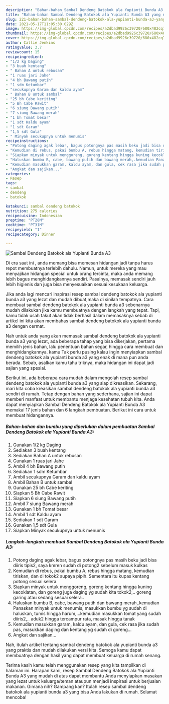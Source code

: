```yaml
---
description: "Bahan-bahan Sambal Dendeng Batokok ala Yupianti Bunda A3 yang nikmat Untuk Jualan"
title: "Bahan-bahan Sambal Dendeng Batokok ala Yupianti Bunda A3 yang nikmat Untuk Jualan"
slug: 221-bahan-bahan-sambal-dendeng-batokok-ala-yupianti-bunda-a3-yang-nikmat-untuk-jualan
date: 2021-05-17T11:05:30.029Z
image: https://img-global.cpcdn.com/recipes/a2dbad9926c39720/680x482cq70/sambal-dendeng-batokok-ala-yupianti-bunda-a3-foto-resep-utama.jpg
thumbnail: https://img-global.cpcdn.com/recipes/a2dbad9926c39720/680x482cq70/sambal-dendeng-batokok-ala-yupianti-bunda-a3-foto-resep-utama.jpg
cover: https://img-global.cpcdn.com/recipes/a2dbad9926c39720/680x482cq70/sambal-dendeng-batokok-ala-yupianti-bunda-a3-foto-resep-utama.jpg
author: Callie Jenkins
ratingvalue: 3.7
reviewcount: 15
recipeingredient:
- "1/2 kg Daging"
- "3 buah kentang"
- " Bahan A untuk rebusan"
- "1 ruas jari Jahe"
- "4 bh Bawang putih"
- "1 sdm Ketumbar"
- "secukupnya Garam dan kaldu ayam"
- " Bahan B untuk sambal"
- "25 bh Cabe keriting"
- "5 Bh Cabe Rawit"
- "6 siung Bawang putih"
- "7 siung Bawang merah"
- "1 bh Tomat besar"
- "1 sdt Kaldu ayam"
- "1 sdt Garam"
- "1,5 sdt Gula"
- " Minyak secukupnya untuk menumis"
recipeinstructions:
- "Potong daging agak lebar, bagus potongnya pas masih beku jadi bisa diiris tipis2, saya kmren sudah di potong2 sebelum masuk kulkas"
- "Kemudian di rebus, pakai bumbu A, rebus hingga matang, kemudian tiriskan, dan di tokok2 supaya pipih. Sementara itu kupas kentang potong sesuai selera."
- "Siapkan minyak untuk menggoreng, goreng kentang hingga kuning kecoklatan, dan goreng juga daging yg sudah kita tokok2,.. goreng garing atau sedang sesuai selera.."
- "Haluskan bumbu B, cabe, bawang putih dan bawang merah,.kemudian Panaskan minyak untuk menumis, masukkan bumbu yg sudah di haluskan, tumis hingga harum,...kemudian masukkan tomat yang sudah diiris2,.. aduk2 hingga tercampur rata, masak hingga tanak"
- "Kemudian masukkan garam, kaldu ayam, dan gula, cek rasa jika sudah pas, masukkan daging dan kentang yg sudah di goreng..."
- "Angkat dan sajikan..."
categories:
- Resep
tags:
- sambal
- dendeng
- batokok

katakunci: sambal dendeng batokok 
nutrition: 275 calories
recipecuisine: Indonesian
preptime: "PT28M"
cooktime: "PT31M"
recipeyield: "1"
recipecategory: Dinner

---
```



![Sambal Dendeng Batokok ala Yupianti Bunda A3](https://img-global.cpcdn.com/recipes/a2dbad9926c39720/680x482cq70/sambal-dendeng-batokok-ala-yupianti-bunda-a3-foto-resep-utama.jpg)

Di era  saat ini , anda memang bisa memesan hidangan jadi tanpa harus repot membuatnya terlebih dahulu. Namun, untuk mereka yang mau menyajikan hidangan special untuk orang tercinta, maka anda memang lebih bagus menghidangkannya sendiri. Pasalnya, memasak sendiri jauh lebih higienis dan juga bisa menyesuaikan sesuai kesukaan keluarga.

Jika anda lagi mencari inspirasi resep sambal dendeng batokok ala yupianti bunda a3 yang lezat dan mudah dibuat,maka di sinilah tempatnya. Cara membuat sambal dendeng batokok ala yupianti bunda a3  sebenarnya mudah dilakukan jika kamu membuatnya dengan langkah yang tepat. Tapi, kamu tidak usah takut akan tidak berhasil dalam memasaknya 
sebab di artikel ini kita akan membahas sambal dendeng batokok ala yupianti bunda a3 dengan cermat.  



Nah untuk anda yang akan memasak sambal dendeng batokok ala yupianti bunda a3 yang lezat, ada beberapa tahap yang bisa dikerjakan, pertama memilih jenis bahan, lalu penentuan bahan segar, hingga cara membuat dan menghidangkannya. kamu Tak perlu pusing kalau ingin menyiapkan sambal dendeng batokok ala yupianti bunda a3 yang enak di mana pun anda berada. Sebab, asalkan kamu  tahu triknya, maka hidangan ini dapat jadi sajian yang spesial.

Berikut ini, ada beberapa cara mudah dalam mengolah resep sambal dendeng batokok ala yupianti bunda a3 yang siap dikreasikan. Sekarang, mari kita coba kreasikan sambal dendeng batokok ala yupianti bunda a3 sendiri di rumah. Tetap dengan bahan yang sederhana, sajian ini dapat memberi manfaat untuk membantu menjaga kesehatan tubuh kita. Anda dapat menyiapkan Sambal Dendeng Batokok ala Yupianti Bunda A3 memakai 17 jenis bahan dan 6 langkah pembuatan. Berikut ini cara untuk membuat hidangannya.

<!--inarticleads1-->

##### Bahan-bahan dan bumbu yang diperlukan dalam pembuatan Sambal Dendeng Batokok ala Yupianti Bunda A3:

1. Gunakan 1/2 kg Daging
1. Sediakan 3 buah kentang
1. Sediakan  Bahan A untuk rebusan
1. Gunakan 1 ruas jari Jahe
1. Ambil 4 bh Bawang putih
1. Sediakan 1 sdm Ketumbar
1. Ambil secukupnya Garam dan kaldu ayam
1. Ambil  Bahan B untuk sambal
1. Gunakan 25 bh Cabe keriting
1. Siapkan 5 Bh Cabe Rawit
1. Siapkan 6 siung Bawang putih
1. Ambil 7 siung Bawang merah
1. Gunakan 1 bh Tomat besar
1. Ambil 1 sdt Kaldu ayam
1. Sediakan 1 sdt Garam
1. Gunakan 1,5 sdt Gula
1. Siapkan  Minyak secukupnya untuk menumis




<!--inarticleads2-->

##### Langkah-langkah membuat Sambal Dendeng Batokok ala Yupianti Bunda A3:

1. Potong daging agak lebar, bagus potongnya pas masih beku jadi bisa diiris tipis2, saya kmren sudah di potong2 sebelum masuk kulkas
1. Kemudian di rebus, pakai bumbu A, rebus hingga matang, kemudian tiriskan, dan di tokok2 supaya pipih. Sementara itu kupas kentang potong sesuai selera.
1. Siapkan minyak untuk menggoreng, goreng kentang hingga kuning kecoklatan, dan goreng juga daging yg sudah kita tokok2,.. goreng garing atau sedang sesuai selera..
1. Haluskan bumbu B, cabe, bawang putih dan bawang merah,.kemudian Panaskan minyak untuk menumis, masukkan bumbu yg sudah di haluskan, tumis hingga harum,...kemudian masukkan tomat yang sudah diiris2,.. aduk2 hingga tercampur rata, masak hingga tanak
1. Kemudian masukkan garam, kaldu ayam, dan gula, cek rasa jika sudah pas, masukkan daging dan kentang yg sudah di goreng...
1. Angkat dan sajikan...




Nah, itulah artikel tentang  sambal dendeng batokok ala yupianti bunda a3  yang praktis dan mudah dilakukan versi kita. Semoga kamu dapat membuatnya dengan hasil yang dapat membuat keluarga di rumah senang. 

Terima kasih kamu telah menggunakan resep yang kita tampilkan di halaman ini. Harapan kami, resep  Sambal Dendeng Batokok ala Yupianti Bunda A3 yang mudah di atas dapat membantu Anda menyiapkan masakan yang lezat untuk keluarga/teman ataupun menjadi inspirasi untuk berjualan makanan. Gimana nih? Gampang kan? Itulah resep sambal dendeng batokok ala yupianti bunda a3 yang bisa Anda lakukan di rumah. Selamat mencoba!

